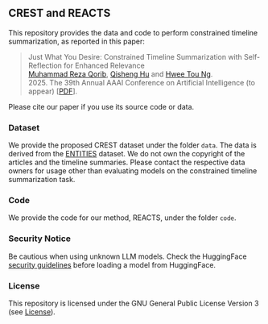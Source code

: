 ## CREST and REACTS
This repository provides the data and code to perform constrained timeline summarization, as reported in this paper:
> Just What You Desire: Constrained Timeline Summarization with Self-Reflection for Enhanced Relevance <br>
> [Muhammad Reza Qorib](https://mrqorib.github.io/), [Qisheng Hu](https://openreview.net/profile?id=~Qisheng_Hu1) and [Hwee Tou Ng](https://www.comp.nus.edu.sg/~nght/). <br>
> 2025. The 39th Annual AAAI Conference on Artificial Intelligence (to appear) [[PDF](https://arxiv.org/abs/2412.17408)].

Please cite our paper if you use its source code or data.

### Dataset
We provide the proposed CREST dataset under the folder `data`. The data is derived from the [ENTITIES](https://github.com/complementizer/news-tls) dataset. We do not own the copyright of the articles and the timeline summaries. Please contact the respective data owners for usage other than evaluating models on the constrained timeline summarization task.

### Code
We provide the code for our method, REACTS, under the folder `code`.

### Security Notice
Be cautious when using unknown LLM models. Check the HuggingFace [security guidelines](https://huggingface.co/docs/hub/en/security-malware) before loading a model from HuggingFace.

### License
This repository is licensed under the GNU General Public License Version 3 (see [License](./LICENSE.txt)).
